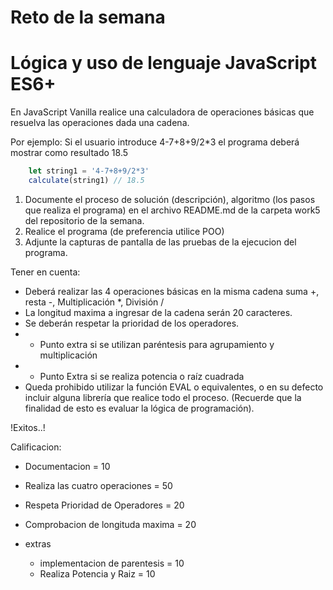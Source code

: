 # Reto de la semana

# Lógica y uso de lenguaje JavaScript ES6+

En JavaScript Vanilla  realice una calculadora de operaciones básicas que 
resuelva las operaciones dada una cadena. 

Por ejemplo: Si el usuario introduce 4-7+8+9/2*3 el programa deberá mostrar como 
resultado 18.5 

```javascript
    let string1 = '4-7+8+9/2*3'
    calculate(string1) // 18.5
```

1. Documente el proceso de solución (descripción), algoritmo (los pasos que 
realiza el programa) en el archivo README.md de la carpeta work5 del repositorio de la semana.
2. Realice el programa (de preferencia utilice POO)
3. Adjunte la capturas de pantalla de las pruebas de la ejecucion del programa.

Tener en cuenta:
- Deberá realizar las 4 operaciones básicas en la misma cadena suma +, resta -, 
Multiplicación *, División / 
- La longitud maxima a ingresar de la cadena serán 20 caracteres.
- Se deberán respetar la prioridad de los operadores.
- * Punto extra si se utilizan paréntesis para agrupamiento y multiplicación 
- * Punto Extra si se realiza potencia o raíz cuadrada
- Queda prohibido utilizar la función EVAL o equivalentes, o en su defecto incluir 
alguna librería que realice todo el proceso. (Recuerde que la finalidad de esto es 
evaluar la lógica de programación).

!Exitos..!


Calificacion: 
- Documentacion = 10
- Realiza las cuatro operaciones = 50
- Respeta Prioridad de Operadores = 20
- Comprobacion de longituda maxima = 20 

- extras 
    - implementacion de parentesis = 10
    - Realiza Potencia y Raiz = 10 
